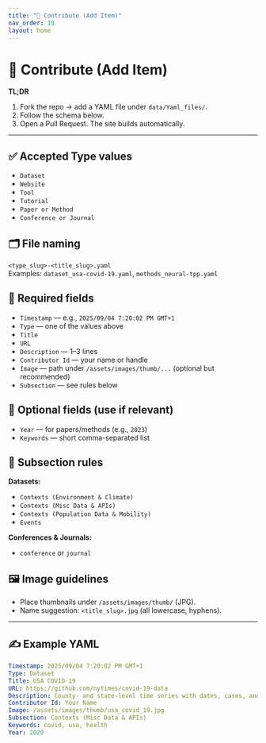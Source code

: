 ```yaml
---
title: "🤝 Contribute (Add Item)"
nav_order: 10
layout: home
---
```


# 🤝 Contribute (Add Item)

**TL;DR**
1) Fork the repo → add a YAML file under `data/Yaml_files/`.  
2) Follow the schema below.  
3) Open a Pull Request. The site builds automatically.

---

## ✅ Accepted Type values
- `Dataset`
- `Website`
- `Tool`
- `Tutorial`
- `Paper or Method`
- `Conference or Journal`

## 🗂️ File naming
`<type_slug>-<title_slug>.yaml`  
Examples: `dataset_usa-covid-19.yaml`, `methods_neural-tpp.yaml`

## 🧱 Required fields
- `Timestamp` — e.g., `2025/09/04 7:20:02 PM GMT+1`
- `Type` — one of the values above
- `Title`
- `URL`
- `Description` — 1–3 lines
- `Contributor Id` — your name or handle
- `Image` — path under `/assets/images/thumb/...` (optional but recommended)
- `Subsection` — see rules below

## 🧪 Optional fields (use if relevant)
- `Year` — for papers/methods (e.g., `2023`)
- `Keywords` — short comma-separated list

## 🧭 Subsection rules
**Datasets:**  
- `Contexts (Environment & Climate)`  
- `Contexts (Misc Data & APIs)`  
- `Contexts (Population Data & Mobility)`  
- `Events`  

**Conferences & Journals:**  
- `conference` or `journal`

## 🖼 Image guidelines
- Place thumbnails under `/assets/images/thumb/` (JPG).  
- Name suggestion: `<title_slug>.jpg` (all lowercase, hyphens).

---

## ✍️ Example YAML

```yaml
Timestamp: 2025/09/04 7:20:02 PM GMT+1
Type: Dataset
Title: USA COVID-19
URL: https://github.com/nytimes/covid-19-data
Description: County- and state-level time series with dates, cases, and deaths.
Contributor Id: Your Name
Image: /assets/images/thumb/usa_covid_19.jpg
Subsection: Contexts (Misc Data & APIs)
Keywords: covid, usa, health
Year: 2020
